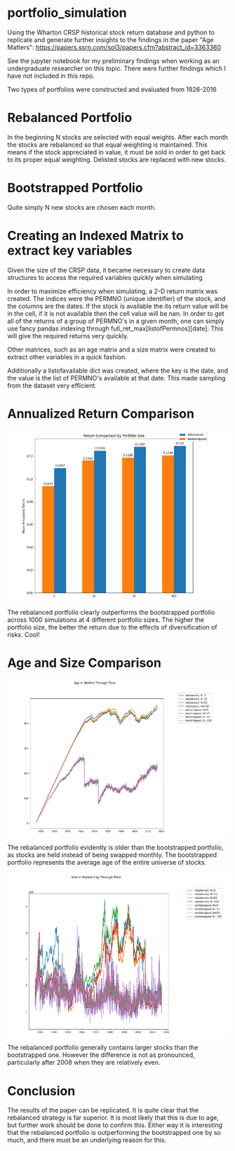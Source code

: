 # portfolio_simulation
Using the Wharton CRSP historical stock return database and python to replicate and generate further insights to the findings in the paper "Age Matters": https://papers.ssrn.com/sol3/papers.cfm?abstract_id=3363360

See the jupyter notebook for my preliminary findings when working as an undergraduate researcher on this topic. There were further findings which I have not included in this repo. 

Two types of portfolios were constructed and evaluated from 1926-2016

# Rebalanced Portfolio
In the beginning N stocks are selected with equal weights. After each month the stocks are rebalanced so that equal weighting is maintained. This means if the stock appreciated in value, it must be sold in order to get back to its proper equal weighting. Delisted stocks are replaced with new stocks.

# Bootstrapped Portfolio
Quite simply N new stocks are chosen each month.

# Creating an Indexed Matrix to extract key variables
Given the size of the CRSP data, it became necessary to create data structures to access the required variables quickly when simulating

In order to maximize efficiency when simulating, a 2-D return matrix was created. The indices were the PERMNO (unique identifier) of the stock, and the columns are the dates. If the stock is available the its return value will be in the cell, if it is not available then the cell value will be nan. In order to get all of the returns of a group of PERMNO's in a given month, one can simply use fancy pandas indexing through full_ret_max[listofPermnos][date]. This will give the required returns very quickly.

Other matrices, such as an age matrix and a size matrix were created to extract other variables in a quick fashion.

Additionally a listofavailable dict was created, where the key is the date, and the value is the list of PERMNO's available at that date. This made sampling from the dataset very efficient.


# Annualized Return Comparison

![Bootstrapped vs Rebalanced Performance](comparison.png)

The rebalanced portfolio clearly outperforms the bootstrapped portfolio across 1000 simulations at 4 different portfolio sizes. The higher the portfolio size, the better the return due to the effects of diversification of risks. Cool!

# Age and Size Comparison

![Bootstrapped vs Rebalanced AGE](age.png)

The rebalanced portfolio evidently is older than the bootstrapped portfolio, as stocks are held instead of being swapped monthly. The bootstrapped portfolio represents the average age of the entire universe of stocks.

![Bootstrapped vs Rebalanced SIZE](size.png)


The rebalanced portfolio generally contains larger stocks than the bootstrapped one. However the difference is not as pronounced, particularly after 2008 when they are relatively even.

# Conclusion
The results of the paper can be replicated. It is quite clear that the rebalanced strategy is far superior. It is most likely that this is due to age, but further work should be done to confirm this. Either way it is interesting that the rebalanced portfolio is outperforming the bootstrapped one by so much, and there must be an underlying reason for this. 


